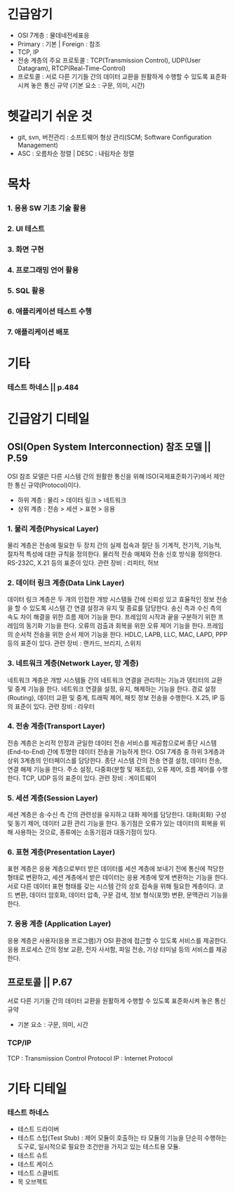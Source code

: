 # 긴급암기
- OSI 7계층 : 물데네전세표응
- Primary : 기본 | Foreign : 참조
- TCP, IP
- 전송 계층의 주요 프로토콜 : TCP(Transmission Control), UDP(User Datagram), RTCP(Real-Time-Control)
- 프로토콜 : 서로 다른 기기들 간의 데이터 교환을 원활하게 수행할 수 있도록 표준화시켜 놓은 통신 규약 (기본 요소 : 구문, 의미, 시간)



# 헷갈리기 쉬운 것
- git, svn, 버전관리 : 소프트웨어 형상 관리(SCM; Software Configuration Management)
- ASC : 오름차순 정렬 | DESC : 내림차순 정렬


# 목차
### 1. 응용 SW 기초 기술 활용
### 2. UI 테스트
### 3. 화면 구현
### 4. 프로그래밍 언어 활용
### 5. SQL 활용
### 6. 애플리케이션 테스트 수행
### 7. 애플리케이션 배포


# 기타
### 테스트 하네스 || p.484


# 긴급암기 디테일

## OSI(Open System Interconnection) 참조 모델 || P.59
OSI 참조 모델은 다른 시스템 간의 원활한 통신을 위해 ISO(국제표준화기구)에서 제안한 통신 규약(Protocol)이다.
- 하위 계층 : 물리 > 데이터 링크 > 네트워크
- 상위 계층 : 전송 > 세션 > 표현 > 응용

### 1. 물리 계층(Physical Layer)
물리 계층은 전송에 필요한 두 장치 간의 실제 접속과 절단 등 기계적, 전기적, 기능적, 절차적 특성에 대한 규칙을 정의한다.
물리적 전송 매체와 전송 신호 방식을 정의한다.
RS-232C, X.21 등의 표준이 있다.
관련 장비 : 리피터, 허브

### 2. 데이터 링크 계층(Data Link Layer)
데이터 링크 계층은 두 개의 인접한 개방 시스템들 간에 신뢰성 있고 효율적인 정보 전송을 할 수 있도록 시스템 간 연결 설정과 유지 및 종료를 담당한다.
송신 측과 수신 측의 속도 차이 해결을 위한 흐름 제어 기능을 한다.
프레임의 시작과 끝을 구분하기 위한 프레임의 동기화 기능을 한다.
오류의 검출과 회복을 위한 오류 제어 기능을 한다.
프레임의 순서적 전송을 위한 순서 제어 기능을 한다.
HDLC, LAPB, LLC, MAC, LAPD, PPP 등의 표준이 있다.
관련 장비 : 랜카드, 브리지, 스위치

### 3. 네트워크 계층(Network Layer, 망 계층)
네트워크 계층은 개방 시스템들 간의 네트워크 연결을 관리하는 기능과 뎅티터의 교환 및 중계 기능을 한다.
네트워크 연결을 설정, 유지, 해제하는 기능을 한다.
경로 설정(Routing), 데이터 교환 및 중계, 트래픽 제어, 패킷 정보 전송을 수행한다.
X.25, IP 등의 표준이 있다.
관련 장비 : 라우터

### 4. 전송 계층(Transport Layer)
전송 계층은 논리적 안정과 균일한 데이터 전송 서비스를 제공함으로써 종단 시스템(End-to-End) 간에 투명한 데이터 전송을 가능하게 한다.
OSI 7계층 중 하위 3게층과 상위 3계층의 인터페이스를 담당한다.
종단 시스템 간의 전송 연결 설정, 데이터 전송, 연결 해제 기능을 한다.
주소 설정, 다중화(분할 및 재조립), 오류 제어, 흐름 제어를 수행한다.
TCP, UDP 등의 표준이 있다.
관련 장비 : 게이트웨이

### 5. 세션 계층(Session Layer)
세션 계층은 송·수신 측 간의 관련성을 유지하고 대화 제어를 담당한다. 대화(회화) 구성 및 동기 제어, 데이터 교환 관리 기능을 한다.
동기점은 오류가 있는 데이터의 회복을 위해 사용하는 것으로, 종류에는 소동기점과 대동기점이 있다.

### 6. 표현 계층(Presentation Layer)
표현 계층은 응용 계층으로부터 받은 데이터를 세션 계층에 보내기 전에 통신에 적당한 형태로 변환하고, 세션 계층에서 받은 데이터는 응용 계층에 맞게 변환하는 기능을 한다.
서로 다른 데이터 표현 형태를 갖는 시스템 간의 상호 접속을 위해 필요한 계층이다.
코드 변환, 데이터 암호화, 데이터 압축, 구문 검색, 정보 형식(포맷) 변환, 문맥관리 기능을 한다.

### 7. 응용 계층 (Application Layer)
응용 계층은 사용자(응용 프로그램)가 OSI 환경에 접근할 수 있도록 서비스를 제공한다.
응용 프로세스 간의 정보 교환, 전자 사서함, 파일 전송, 가상 터미널 등의 서비스를 제공한다.


## 프로토콜 || P.67
서로 다른 기기들 간의 데이터 교환을 원활하게 수행할 수 있도록 표준화시켜 놓은 통신 규약
- 기본 요소 : 구문, 의미, 시간

### TCP/IP
TCP : Transmission Control Protocol
IP : Internet Protocol


# 기타 디테일
### 테스트 하네스
- 테스트 드라이버
- 테스트 스텁(Test Stub) : 제어 모듈이 호출하는 타 모듈의 기능을 단순히 수행하는 도구로, 일시적으로 필요한 조건만을 가지고 있는 테스트용 모듈.
- 테스트 슈트
- 테스트 케이스
- 테스트 스클비트
- 목 오브젝트
